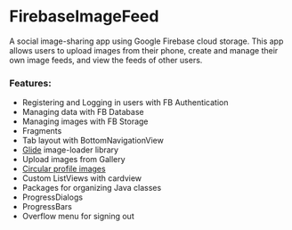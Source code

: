 # FirebaseImageFeed
A social image-sharing app using Google Firebase cloud storage. This app allows users to upload images from their phone, create and manage their own image feeds, and view the feeds of other users.

<h3>Features:</h3>
<ul>
  <li>Registering and Logging in users with FB Authentication</li>
  <li>Managing data with FB Database</li>
  <li>Managing images with FB Storage</li>
  <li>Fragments</li>
  <li>Tab layout with BottomNavigationView</li>
  <li><a href="https://github.com/bumptech/glide">Glide</a> image-loader library</li>
  <li>Upload images from Gallery</li>
  <li><a href="https://github.com/hdodenhof/CircleImageView">Circular profile images</a></li>
  <li>Custom ListViews with cardview</li>
  <li>Packages for organizing Java classes</li>
  <li>ProgressDialogs</li>
  <li>ProgressBars</li>
  <li>Overflow menu for signing out</li>
</ul>
